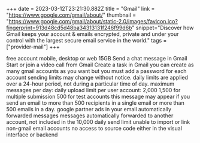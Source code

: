 +++
date = 2023-03-12T23:21:30.882Z
title = "Gmail"
link = "https://www.google.com/gmail/about/"
thumbnail = "https://www.google.com/gmail/about/static-2.0/images/favicon.ico?fingerprint=913d48cd5d48ba34313131f246f99d6b"
snippet="Discover how Gmail keeps your account & emails encrypted, private and under your control with the largest secure email service in the world."
tags = ["provider-mail"]
+++

free account mobile, desktop or web
15GB
Send a chat message in Gmail
Start or join a video call from Gmail
Create a task in Gmail
you can create as many gmail accounts as you want but you must add a password for each account
sending limits may change without notice. 
daily limits are applied over a 24-hour period, not during a particular time of day.
maximum messages per day: 
daily upload limit per user account: 2,000
1,500 for multiple submission
500 for test accounts
this message may appear if you send an email to more than 500 recipients in a single email or more than 500 emails in a day.
google partner ads in your email
automatically forwarded messages 
messages automatically forwarded to another account, not included in the 10,000 daily send limit
unable to import or link non-gmail email accounts
no access to source code either in the visual interface or backend
